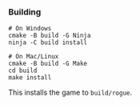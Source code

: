 ### Building

```
# On Windows
cmake -B build -G Ninja
ninja -C build install

# On Mac/Linux
cmake -B build -G Make
cd build
make install
```

This installs the game to `build/rogue`.
